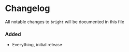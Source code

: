 # Changelog

All notable changes to `bright` will be documented in this file

### Added
- Everything, initial release
